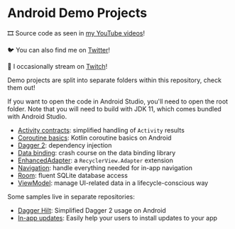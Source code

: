 # Android Demo Projects

🎞️ Source code as seen in [my YouTube videos](https://www.youtube.com/channel/UCIF8WUqh7m8v9Jfua0Ih0Aw)!

🐦 You can also find me on [Twitter](https://twitter.com/MikeDotKT)!

🔴 I occasionally stream on [Twitch](https://www.twitch.tv/mr_bean355)!

Demo projects are split into separate folders within this repository, check them out!

If you want to open the code in Android Studio, you'll need to open the root folder.
Note that you will need to build with JDK 11, which comes bundled with Android Studio.

- [Activity contracts](activity-contracts/README.md): simplified handling of `Activity` results
- [Coroutine basics](coroutines/README.md): Kotlin coroutine basics on Android
- [Dagger 2](dagger-2/README.md): dependency injection
- [Data binding](data-binding/README.md): crash course on the data binding library
- [EnhancedAdapter](enhanced-adapter/README.md): a `RecyclerView.Adapter` extension
- [Navigation](navigation/README.md): handle everything needed for in-app navigation
- [Room](room/README.md): fluent SQLite database access
- [ViewModel](view-model/README.md): manage UI-related data in a lifecycle-conscious way

Some samples live in separate repositories:
- [Dagger Hilt](https://github.com/MrBean355/dagger-hilt): Simplified Dagger 2 usage on Android
- [In-app updates](https://github.com/MrBean355/in-app-updates): Easily help your users to install updates to your app
